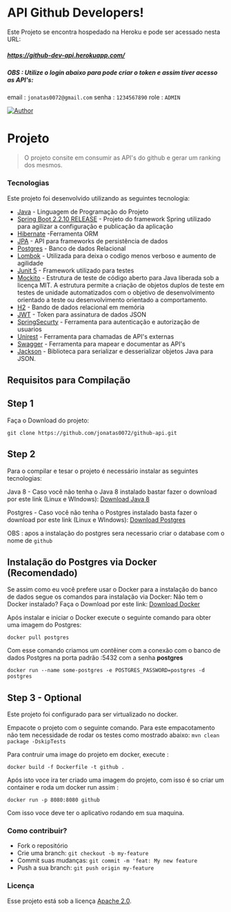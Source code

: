 # API Github Developers! 

Este Projeto se encontra hospedado na Heroku e pode ser acessado nesta URL:
##### https://github-dev-api.herokuapp.com/

##### OBS : Utilize o login abaixo para pode criar o token e assim tiver acesso as API's:
email : `jonatas0072@gmail.com`
senha : `1234567890`
role : `ADMIN` 

[![Author](http://img.shields.io/badge/Arthur%20-Jonatas%20Macedo-green)](https://github.com/jonatas0072/github-api/blob/master/LICENSE)

#  Projeto
> O projeto consite em consumir as API's do github e gerar um ranking dos mesmos.

### Tecnologias

Este projeto foi desenvolvido utilizando as seguintes tecnologia:

* [Java](https://www.java.com/en/download/help/java8.html) - Linguagem de Programação do Projeto
* [Spring Boot 2.2.10 RELEASE](https://spring.io/projects/spring-boot) - Projeto do framework Spring utilizado para agilizar a configuração e publicação da aplicação
* [Hibernate](https://hibernate.org/) -Ferramenta ORM
* [JPA](https://www.oracle.com/java/technologies/persistence-jsp.html) - API para frameworks de persistência de dados
* [Postgres](https://www.postgresql.org/) - Banco de dados Relacional
* [Lombok](https://projectlombok.org/) - Utilizada para deixa o codigo menos verboso e aumento de agilidade
* [Junit 5](https://junit.org/junit5/) - Framework utilizado para testes
* [Mockito](https://site.mockito.org/) - Estrutura de teste de código aberto para Java liberada sob a licença MIT. A estrutura permite a criação de objetos duplos de teste em testes de unidade automatizados com o objetivo de desenvolvimento orientado a teste ou desenvolvimento orientado a comportamento.
* [H2](https://www.h2database.com/html/main.html) - Bando de dados relacional em memória
* [JWT](https://jwt.io/) - Token para assinatura de dados JSON
* [SpringSecurty](https://spring.io/projects/spring-security) - Ferramenta para autenticação e autorização de usuarios
* [Unirest](http://kong.github.io/unirest-java/) - Ferramenta para chamadas de API's externas
* [Swagger](https://swagger.io/) - Ferramenta para mapear e documentar as API's
* [Jackson](https://github.com/FasterXML/jackson) - Biblioteca para serializar e desserializar objetos Java para JSON.

## Requisitos para Compilação

## Step 1

Faça o Download do projeto:
````
git clone https://github.com/jonatas0072/github-api.git
````

## Step 2

Para o compilar e tesar o projeto é necessário instalar as seguintes tecnologias:

Java 8 - Caso você não tenha o Java 8 instalado bastar fazer o download por este link (Linux e WIndows): [Download Java 8](https://www.oracle.com/br/java/technologies/javase/javase-jdk8-downloads.html)

Postgres - Caso você não tenha o Postgres instalado basta fazer o download por este link (Linux e WIndows): [Download Postgres](https://www.postgresql.org/download/)

OBS : apos a instalação do postgres sera necessario criar o database com o nome de `github`
## Instalação do Postgres via Docker (Recomendado)

Se assim como eu você prefere usar o Docker para a instalação do banco de dados segue os comandos para instalação via Docker:
Não tem o Docker instalado? Faça o Download por este link: [Download Docker](https://www.docker.com/products/docker-desktop)

Após instalar e iniciar o Docker execute o seguinte comando para obter uma imagem do Postgres:
````
docker pull postgres
````
Com esse comando criamos um contêiner com a conexão com o banco de dados Postgres na porta padrão :5432 com a senha  **postgres**
````
docker run --name some-postgres -e POSTGRES_PASSWORD=postgres -d postgres
````
## Step 3 - Optional
Este projeto foi configurado para ser virtualizado no docker.

Empacote o projeto com o seguinte comando. Para este empacotamento não tem necessidade de rodar os testes como mostrado abaixo:
`mvn clean package -DskipTests`

Para contruir uma image do projeto em docker, execute :
 
`docker build -f Dockerfile -t github .`

Após isto voce ira ter criado uma imagem do projeto, com isso é so criar um container e roda um docker run assim :

`docker run -p 8080:8080 github`

Com isso voce deve ter o aplicativo rodando em sua maquina.

### Como contribuir?
* Fork o repositório
* Crie uma branch: `git checkout -b my-feature`
* Commit suas mudanças: `git commit -m 'feat: My new feature`
* Push a sua branch: `git push origin my-feature`

### Licença
Esse projeto está sob a licença [Apache 2.0](https://github.com/jonatas0072/github-api/blob/master/LICENSE). 

